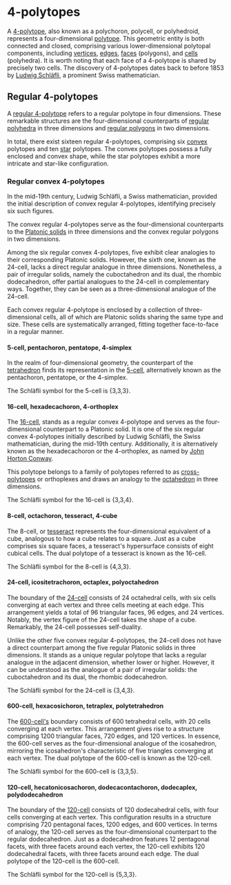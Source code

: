 # 4-polytopes

A [4-polytope](https://en.wikipedia.org/wiki/4-polytope), also known as a polychoron, polycell, or polyhedroid, represents a four-dimensional [polytope](https://en.wikipedia.org/wiki/Polytope). This geometric entity is both connected and closed, comprising various lower-dimensional polytopal components, including [vertices](https://en.wikipedia.org/wiki/Vertex_(geometry)), [edges](https://en.wikipedia.org/wiki/Edge_(geometry)), [faces](https://en.wikipedia.org/wiki/Face_(geometry)) (polygons), and [cells](https://en.wikipedia.org/wiki/Cell_(mathematics)) (polyhedra). It is worth noting that each face of a 4-polytope is shared by precisely two cells. The discovery of 4-polytopes dates back to before 1853 by [Ludwig Schläfli](https://en.wikipedia.org/wiki/Ludwig_Schl%C3%A4fli), a prominent Swiss mathematician.


## Regular 4-polytopes

A [regular 4-polytope](https://en.wikipedia.org/wiki/Regular_4-polytope) refers to a regular polytope in four dimensions. These remarkable structures are the four-dimensional counterparts of [regular polyhedra](https://en.wikipedia.org/wiki/Regular_polyhedron) in three dimensions and [regular polygons](https://en.wikipedia.org/wiki/Regular_polygon) in two dimensions.

In total, there exist sixteen regular 4-polytopes, comprising six [convex](https://en.wikipedia.org/wiki/Convex_polytope) polytopes and ten [star](https://en.wikipedia.org/wiki/Star_polytope) polytopes. The convex polytopes possess a fully enclosed and convex shape, while the star polytopes exhibit a more intricate and star-like configuration.


### Regular convex 4-polytopes

In the mid-19th century, Ludwig Schläfli, a Swiss mathematician, provided the initial description of convex regular 4-polytopes, identifying precisely six such figures.

The convex regular 4-polytopes serve as the four-dimensional counterparts to the [Platonic solids](https://en.wikipedia.org/wiki/Platonic_solid) in three dimensions and the convex regular polygons in two dimensions.

Among the six regular convex 4-polytopes, five exhibit clear analogies to their corresponding Platonic solids. However, the sixth one, known as the 24-cell, lacks a direct regular analogue in three dimensions. Nonetheless, a pair of irregular solids, namely the cuboctahedron and its dual, the rhombic dodecahedron, offer partial analogues to the 24-cell in complementary ways. Together, they can be seen as a three-dimensional analogue of the 24-cell.

Each convex regular 4-polytope is enclosed by a collection of three-dimensional cells, all of which are Platonic solids sharing the same type and size. These cells are systematically arranged, fitting together face-to-face in a regular manner.


#### 5-cell, pentachoron, pentatope, 4-simplex

In the realm of four-dimensional geometry, the counterpart of the [tetrahedron](https://en.wikipedia.org/wiki/Tetrahedron) finds its representation in the [5-cell](https://en.wikipedia.org/wiki/5-cell), alternatively known as the pentachoron, pentatope, or the 4-simplex.

The Schläfli symbol for the 5-cell is {3,3,3}.


#### 16-cell, hexadecachoron, 4-orthoplex

The [16-cell](https://en.wikipedia.org/wiki/16-cell), stands as a regular convex 4-polytope and serves as the four-dimensional counterpart to a Platonic solid. It is one of the six regular convex 4-polytopes initially described by Ludwig Schläfli, the Swiss mathematician, during the mid-19th century. Additionally, it is alternatively known as the hexadecachoron or the 4-orthoplex, as named by [John Horton Conway](https://en.wikipedia.org/wiki/John_Horton_Conway).

This polytope belongs to a family of polytopes referred to as [cross-polytopes](https://en.wikipedia.org/wiki/Cross-polytope) or orthoplexes and draws an analogy to the [octahedron](https://en.wikipedia.org/wiki/Octahedron) in three dimensions.

The Schläfli symbol for the 16-cell is {3,3,4}.


#### 8-cell, octachoron, tesseract, 4-cube

The 8-cell, or [tesseract](https://en.wikipedia.org/wiki/Tesseract) represents the four-dimensional equivalent of a cube, analogous to how a cube relates to a square. Just as a cube comprises six square faces, a tesseract's hypersurface consists of eight cubical cells. The dual polytope of a tesseract is known as the 16-cell.

The Schläfli symbol for the 8-cell is {4,3,3}.


#### 24-cell, icositetrachoron, octaplex, polyoctahedron

The boundary of the [24-cell](https://en.wikipedia.org/wiki/24-cell) consists of 24 octahedral cells, with six cells converging at each vertex and three cells meeting at each edge. This arrangement yields a total of 96 triangular faces, 96 edges, and 24 vertices. Notably, the vertex figure of the 24-cell takes the shape of a cube. Remarkably, the 24-cell possesses self-duality.

Unlike the other five convex regular 4-polytopes, the 24-cell does not have a direct counterpart among the five regular Platonic solids in three dimensions. It stands as a unique regular polytope that lacks a regular analogue in the adjacent dimension, whether lower or higher. However, it can be understood as the analogue of a pair of irregular solids: the cuboctahedron and its dual, the rhombic dodecahedron.

The Schläfli symbol for the 24-cell is {3,4,3}.


#### 600-cell, hexacosichoron, tetraplex, polytetrahedron

The [600-cell's](https://en.wikipedia.org/wiki/600-cell) boundary consists of 600 tetrahedral cells, with 20 cells converging at each vertex. This arrangement gives rise to a structure comprising 1200 triangular faces, 720 edges, and 120 vertices. In essence, the 600-cell serves as the four-dimensional analogue of the icosahedron, mirroring the icosahedron's characteristic of five triangles converging at each vertex. The dual polytope of the 600-cell is known as the 120-cell.

The Schläfli symbol for the 600-cell is {3,3,5}.


#### 120-cell, hecatonicosachoron, dodecacontachoron, dodecaplex, polydodecahedron

The boundary of the [120-cell](https://en.wikipedia.org/wiki/120-cell) consists of 120 dodecahedral cells, with four cells converging at each vertex. This configuration results in a structure comprising 720 pentagonal faces, 1200 edges, and 600 vertices. In terms of analogy, the 120-cell serves as the four-dimensional counterpart to the regular dodecahedron. Just as a dodecahedron features 12 pentagonal facets, with three facets around each vertex, the 120-cell exhibits 120 dodecahedral facets, with three facets around each edge. The dual polytope of the 120-cell is the 600-cell.

The Schläfli symbol for the 120-cell is {5,3,3}.


